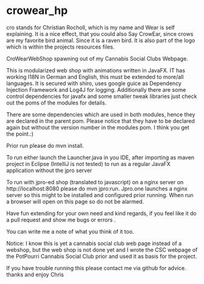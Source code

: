 # crowear_hp 
cro stands for Christian Rocholl, which is my name
and Wear is self explaining. It is a nice effect, 
that you could also Say CrowEar, since crows are my 
favorite bird animal. Since it is a raven bird. It is also 
part of the logo which is within the projects resources files.

 CroWearWebShop spawning out of my Cannabis Social Clubs Webpage.

This is modularized web shop with animations written in JavaFX.
IT has working I18N in German and English, this must be extended to
more/all languages. It is secured with shiro, uses google guice as 
Dependency Injection Framework and Log4J for logging. Additionally 
there are some control dependencies for javafx and some smaller tweak
 libraries just check out the poms of the modules for details.

There are some dependencies which are used in both modules, hence 
they are declared in the parent pom. Please notice that they have 
to be declared again but without the version number in the modules pom.
I think you get the point.:)

Prior run please do mvn install. 

To run either launch the Launcher.java in you IDE, after importing as
maven project in Eclipse (IntelliJ is not tested) to run as a regular 
JavaFX application without the jpro server

To run with jpro-ed shop (translated to javascript) on a nginx server 
on http://localhost:8080 please do mvn jpro:run. Jpro.one launches 
a nginx server so this might to be installed and configured prior 
running. When run a browser will open on this page so do not be alarmed. 
 
Have fun extending for your own need and kind regards, if you feel like 
it do a pull request and show me bugs or errors .

You can write me a note of what you think of it too.
 
Notice: I know this is yet a cannabis social club web page instead of
a webshop, but the web shop is not done yet and I wrote the CSC webpage
of the PotPourri Cannabis Social Club prior and used it as basis for the 
project.

If you have trouble running this please contact me via github for advice.
thanks and enjoy
Chris